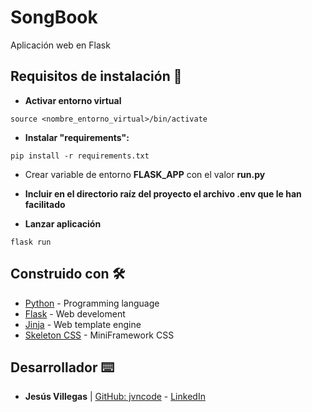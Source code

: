 # SongBook

Aplicación web en Flask


## Requisitos de instalación 🔧

* **Activar entorno virtual**
```
source <nombre_entorno_virtual>/bin/activate
```

* **Instalar "requirements":**
```
pip install -r requirements.txt
```

* Crear variable de entorno **FLASK_APP** con el valor **run.py**

* **Incluir en el directorio raíz del proyecto el archivo .env que le han facilitado**


* **Lanzar aplicación**
```
flask run
```

## Construido con 🛠️

* [Python](https://www.python.org/) - Programming language
* [Flask](https://flask.palletsprojects.com/en/1.1.x/) - Web develoment
* [Jinja](https://jinja.palletsprojects.com/en/2.11.x/) - Web template engine
* [Skeleton CSS](http://getskeleton.com/) - MiniFramework CSS

## Desarrollador ⌨️

* **Jesús Villegas** | [GitHub: jvncode](https://github.com/jvncode) - [LinkedIn](https://www.linkedin.com/in/jes%C3%BAs-villegas-609b71198/)